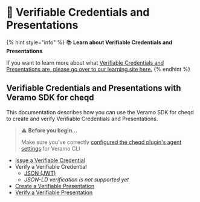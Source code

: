 # 📃 Verifiable Credentials and Presentations

{% hint style="info" %}
:books: **Learn about Verifiable Credentials and Presentations**

If you want to learn more about what [Verifiable Credentials and Presentations are, please go over to our learning site here.](https://learn.cheqd.io/overview/introduction-to-decentralised-identity/what-is-a-verifiable-credential-vc)
{% endhint %}

## Verifiable Credentials and Presentations with Veramo SDK for cheqd

This documentation describes how you can use the Veramo SDK for cheqd to create and verify Verifiable Credentials and Presentations.

> ⚠️ **Before you begin...**
>
> Make sure you've correctly [configured the cheqd plugin's agent settings](../../guides/sdk/veramo-sdk-for-cheqd/setup.md) for Veramo CLI

* [Issue a Verifiable Credential](./issue-credential.md)
* Verify a Verifiable Credential
    * [JSON (JWT)](./verify-jwt-credential.md)
    * *JSON-LD verification is not supported yet*
* [Create a Verifiable Presentation](./create-jwt-presentation.md)
* [Verify a Verifiable Presentation](./verify-jwt-presentation.md)


